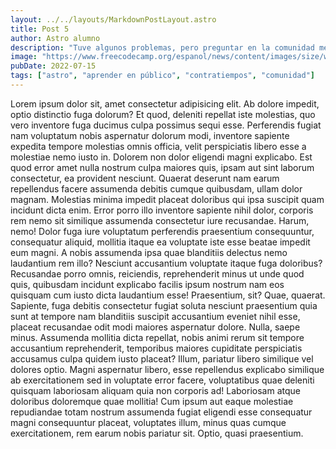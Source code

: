 ```yaml
---
layout: ../../layouts/MarkdownPostLayout.astro
title: Post 5
author: Astro alumno
description: "Tuve algunos problemas, pero preguntar en la comunidad me ayudó mucho."
image: "https://www.freecodecamp.org/espanol/news/content/images/size/w1000/2022/06/kobu-agency-ipARHaxETRk-unsplash.jpg"
pubDate: 2022-07-15
tags: ["astro", "aprender en público", "contratiempos", "comunidad"]
---
```

Lorem ipsum dolor sit, amet consectetur adipisicing elit. Ab dolore impedit, optio distinctio fuga dolorum? Et quod, deleniti repellat iste molestias, quo vero inventore fuga ducimus culpa possimus sequi esse.
		Perferendis fugiat nam voluptatum nobis aspernatur dolorum modi, inventore sapiente expedita tempore molestias omnis officia, velit perspiciatis libero esse a molestiae nemo iusto in. Dolorem non dolor eligendi magni explicabo.
		Est quod error amet nulla nostrum culpa maiores quis, ipsam aut sint laborum consectetur, ea provident nesciunt. Quaerat deserunt nam earum repellendus facere assumenda debitis cumque quibusdam, ullam dolor magnam.
		Molestias minima impedit placeat doloribus qui ipsa suscipit quam incidunt dicta enim. Error porro illo inventore sapiente nihil dolor, corporis rem nemo sit similique assumenda consectetur iure recusandae. Harum, nemo!
		Dolor fuga iure voluptatum perferendis praesentium consequuntur, consequatur aliquid, mollitia itaque ea voluptate iste esse beatae impedit eum magni. A nobis assumenda ipsa quae blanditiis delectus nemo laudantium rem illo?
		Nesciunt accusantium voluptate itaque fuga doloribus? Recusandae porro omnis, reiciendis, reprehenderit minus ut unde quod quis, quibusdam incidunt explicabo facilis ipsum nostrum nam eos quisquam cum iusto dicta laudantium esse!
		Praesentium, sit? Quae, quaerat. Sapiente, fuga debitis consectetur fugiat soluta nesciunt praesentium quia sunt at tempore nam blanditiis suscipit accusantium eveniet nihil esse, placeat recusandae odit modi maiores aspernatur dolore.
		Nulla, saepe minus. Assumenda mollitia dicta repellat, nobis animi rerum sit tempore accusantium reprehenderit, temporibus maiores cupiditate perspiciatis accusamus culpa quidem iusto placeat? Illum, pariatur libero similique vel dolores optio.
		Magni aspernatur libero, esse repellendus explicabo similique ab exercitationem sed in voluptate error facere, voluptatibus quae deleniti quisquam laboriosam aliquam quia non corporis ad! Laboriosam atque doloribus doloremque quae mollitia!
		Cum ipsum aut eaque molestiae repudiandae totam nostrum assumenda fugiat eligendi esse consequatur magni consequuntur placeat, voluptates illum, minus quas cumque exercitationem, rem earum nobis pariatur sit. Optio, quasi praesentium.